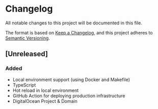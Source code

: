 # Changelog
All notable changes to this project will be documented in this file.

The format is based on [Keep a Changelog](https://keepachangelog.com/en/1.0.0/),
and this project adheres to [Semantic Versioning](https://semver.org/spec/v2.0.0.html).

## [Unreleased]
### Added
- Local environment support (using Docker and Makefile)
- TypeScript
- Hot reload in local environment
- GitHub Action for deploying production infrastructure
- DigitalOcean Project & Domain